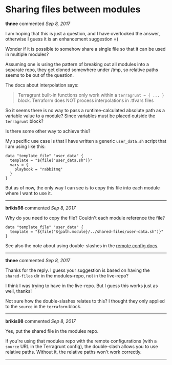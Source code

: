 # Sharing files between modules

**thnee** commented *Sep 8, 2017*

I am hoping that this is just a question, and I have overlooked the answer, otherwise I guess it is an enhancement suggestion =)

Wonder if it is possible to somehow share a single file so that it can be used in multiple modules?

Assuming one is using the pattern of breaking out all modules into a separate repo, they get cloned somewhere under /tmp, so relative paths seems to be out of the question.

The docs about interpolation says:

> Terragrunt built-in functions only work within a `terragrunt = { ... }` block. Terraform does NOT process interpolations in .tfvars files

So it seems there is no way to pass a runtime-calculated absolute path as a variable value to a module? Since variables must be placed outside the `terragrunt` block?

Is there some other way to achieve this?

My specific use case is that I have written a generic `user_data.sh` script that I am using like this:

```
data "template_file" "user_data" {
  template = "${file("user_data.sh")}"
  vars = {
    playbook = "rabbitmq"
  }
}
```

But as of now, the only way I can see is to copy this file into each module where I want to use it.
<br />
***


**brikis98** commented *Sep 8, 2017*

Why do you need to copy the file? Couldn't each module reference the file?

```hcl
data "template_file" "user_data" {
  template = "${file("${path.module}/../shared-files/user-data.sh")}"
}
```

See also the note about using double-slashes in the [remote config docs](https://github.com/gruntwork-io/terragrunt#remote-terraform-configurations).
***

**thnee** commented *Sep 8, 2017*

Thanks for the reply. I guess your suggestion is based on having the `shared-files` dir in the modules-repo, not in the live-repo?

I think I was trying to have in the live-repo. But I guess this works just as well, thanks!

Not sure how the double-slashes relates to this? I thought they only applied to the `source` in the `terraform` block.
***

**brikis98** commented *Sep 8, 2017*

Yes, put the shared file in the modules repo. 

If you're using that modules repo with the remote configurations (with a `source` URL in the Terragrunt config), the double-slash allows you to use relative paths. Without it, the relative paths won't work correctly.
***


